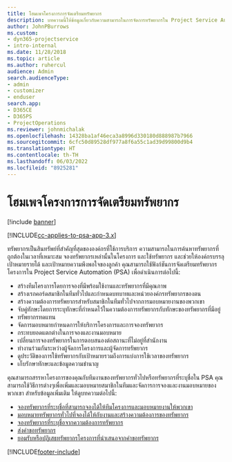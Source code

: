 ```yaml
---
title: โฮมเพจโครงการการจัดเตรียมทรัพยากร
description: บทความนี้ให้ข้อมูลเกี่ยวกับความสามารถในการจัดการทรัพยากรใน Project Service Automation (PSA) for Dynamics 365
author: JohnPBurrows
ms.custom:
- dyn365-projectservice
- intro-internal
ms.date: 11/28/2018
ms.topic: article
ms.author: ruhercul
audience: Admin
search.audienceType:
- admin
- customizer
- enduser
search.app:
- D365CE
- D365PS
- ProjectOperations
ms.reviewer: johnmichalak
ms.openlocfilehash: 14328ba1af46eca3a8996d330180d888987b7966
ms.sourcegitcommit: 6cfc50d89528df977a8f6a55c1ad39d99800d9b4
ms.translationtype: HT
ms.contentlocale: th-TH
ms.lasthandoff: 06/03/2022
ms.locfileid: "8925281"
---
```

# <a name="resourcing-projects-home-page"></a>โฮมเพจโครงการการจัดเตรียมทรัพยากร

[!include [banner](../includes/psa-now-project-operations.md)]

[!INCLUDE[cc-applies-to-psa-app-3.x](../includes/cc-applies-to-psa-app-3x.md)]

ทรัพยากรเป็นสินทรัพย์ที่สำคัญที่สุดขององค์กรที่ใช้การบริการ ความสามารถในการค้นหาทรัพยากรที่ถูกต้องในเวลาที่เหมาะสม จองทรัพยากรเหล่านั้นในโครงการ และใช้ทรัพยากร และช่วยให้องค์กรบรรลุเป้าหมายรายได้ และเป้าหมายความพึงพอใจของลูกค้า คุณสามารถใช้ฟังก์ชันการจัดเตรียมทรัพยากรโครงการใน Project Service Automation (PSA) เพื่อดำเนินการต่อไปนี้:

- สร้างทีมโครงการโดยการจองที่มีพร้อมใช้งานและทรัพยากรที่มีคุณภาพ
- สร้างเรกคอร์ดสมาชิกในทีมทั่วไปและกำหนดบทบาทและหน่วยองค์กรทรัพยากรของตน
- สร้างความต้องการทรัพยากรสำหรับสมาชิกในทีมทั่วไปจากการมอบหมายงานของพวกเขา
- จับคู่ทักษะโดยการระบุทักษะที่กำหนดไว้ในความต้องการทรัพยากรกับทักษะของทรัพยากรที่มีอยู่
- ทรัพยากรทดแทน
- จัดการมอบหมายกำหนดการให้บริการโครงการและการจองทรัพยากร
- กระทบยอดแตกต่างในการจองและงานมอบหมาย
- เปลี่ยนการจองทรัพยากรในการตอบสนองต่อสถานะที่ไม่อยู่ที่สำนักงาน
- ทำงานร่วมกันระหว่างผู้จัดการโครงการและผู้จัดการทรัพยากร
- ดูประวัติของการใช้ทรัพยากรกับเป้าหมายรวมถึงการแบ่งการใช้เวลาของทรัพยากร
- เก็บรักษาทักษะและข้อมูลความชำนาญ


คุณสามารถสรรหาโครงการของคุณกับทีมงานของทรัพยากรทั่วไปหรือทรัพยากรที่ระบุชื่อใน PSA คุณสามารถใช้วิธีการต่างๆเพื่อเพิ่มและมอบหมายสมาชิกในทีมและจัดการการจองและงานมอบหมายของพวกเขา สำหรับข้อมูลเพิ่มเติม ให้ดูบทความต่อไปนี้:

- [จองทรัพยากรที่ระบุชื่อที่สามารถจองได้ให้ทีมโครงการและมอบหมายงานให้พวกเขา](assign-named-bookable-resource.md)
- [มอบหมายทรัพยากรทั่วไปที่จองได้ให้กับงานและสร้างความต้องการของทรัพยากร](assign-generic-bookable-resource.md)
- [จองทรัพยากรที่ระบุชื่อจากความต้องการทรัพยากร](book-named-resource.md)
- [ส่งคำขอทรัพยากร](submit-resource-request.md)
- [ยอมรับหรือปฏิเสธทรัพยากรโครงการที่นำเสนอจากคำขอทรัพยากร](accept-reject-proposed-resource.md)


[!INCLUDE[footer-include](../includes/footer-banner.md)]
